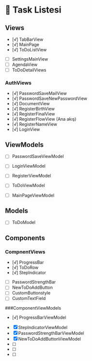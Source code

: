 # 🧾 Task Listesi

## Views
- [√] TabBarView
- [√] MainPage 
- [√] ToDoListView  
- [ ] SettingsMainView
- [ ] AgendaView
- [ ] ToDoDetailViews

### AuthViews
- [√] PasswordSaveMailView
- [√] PasswordSaveNewPasswordView
- [√] DocumentView
- [√] RegisterBirthView
- [√] RegisterFinalView
- [√] RegisterFlowView (Ana akış)
- [√] RegisterNameView
- [√] LoginView

## ViewModels
- [ ] PasswordSaveViewModel
- [ ] LoginViewModel
- [ ] RegisterViewModel
- [ ] ToDoViewModel
- [ ] MainPageViewModel


## Models
- [ ] ToDoModel

## Components
### CompnentViews
- [√] ProgressBar
- [√] ToDoRow
- [√] StepIndicator
- [ ] PasswordStrengthBar
- [ ] NewToDoAddButton
- [ ] CustomButtonstyle
- [ ] CustomTextField

###ComponentViewModels
- [√] ProgressBarViewModel
- [x] StepIndicatorViewModel
- [x] PasswordStrengthBarViewModel
- [x] NewToDoAddButtonViewModel
- [ ]   
- [ ]
- [ ]


